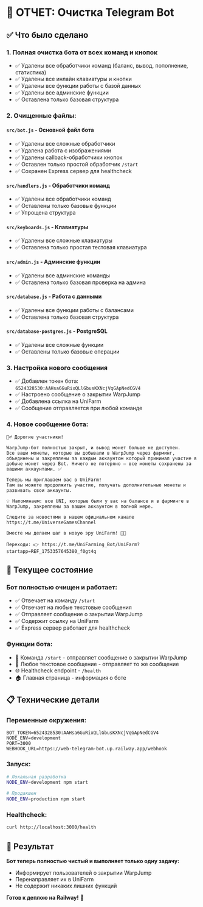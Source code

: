 # 🧹 ОТЧЕТ: Очистка Telegram Bot

## ✅ Что было сделано

### 1. **Полная очистка бота от всех команд и кнопок**
- ✅ Удалены все обработчики команд (баланс, вывод, пополнение, статистика)
- ✅ Удалены все инлайн клавиатуры и кнопки
- ✅ Удалены все функции работы с базой данных
- ✅ Удалены все админские функции
- ✅ Оставлена только базовая структура

### 2. **Очищенные файлы:**

#### `src/bot.js` - Основной файл бота
- ✅ Удалены все сложные обработчики
- ✅ Удалена работа с изображениями
- ✅ Удалены callback-обработчики кнопок
- ✅ Оставлен только простой обработчик `/start`
- ✅ Сохранен Express сервер для healthcheck

#### `src/handlers.js` - Обработчики команд
- ✅ Удалены все обработчики команд
- ✅ Оставлены только базовые функции
- ✅ Упрощена структура

#### `src/keyboards.js` - Клавиатуры
- ✅ Удалены все сложные клавиатуры
- ✅ Оставлена только простая тестовая клавиатура

#### `src/admin.js` - Админские функции
- ✅ Удалены все админские команды
- ✅ Оставлена только базовая проверка на админа

#### `src/database.js` - Работа с данными
- ✅ Удалены все функции работы с балансами
- ✅ Оставлена только базовая структура

#### `src/database-postgres.js` - PostgreSQL
- ✅ Удалены все сложные функции
- ✅ Оставлены только базовые операции

### 3. **Настройка нового сообщения**
- ✅ Добавлен токен бота: `6524328530:AAHsa6GuRixQLlGbusKXNcjVqGApNedCGV4`
- ✅ Настроено сообщение о закрытии WarpJump
- ✅ Добавлена ссылка на UniFarm
- ✅ Сообщение отправляется при любой команде

### 4. **Новое сообщение бота:**
```
🙋‍♂️ Дорогие участники!

WarpJump-бот полностью закрыт, и вывод монет больше не доступен.
Все ваши монеты, которые вы добывали в WarpJump через фарминг, объединены и закреплены за каждым аккаунтом который принимал участие в добыче монет через Bot. Ничего не потеряно — все монеты сохранены за вашими аккаунтами. ✅

Теперь мы приглашаем вас в UniFarm!
Там вы можете продолжить участие, получать дополнительные монеты и развивать свои аккаунты.

💡 Напоминаем: все UNI, которые были у вас на балансе и в фарминге в WarpJump, закреплены за вашим аккаунтом в полной мере.

Следите за новостями в нашем официальном канале https://t.me/UniverseGamesChannel 

Вместе мы делаем шаг в новую эру UniFarm! 🚀✨

Переходи: 👉 https://t.me/UniFarming_Bot/UniFarm?startapp=REF_1753357645380_f0gt4q
```

## 🚀 Текущее состояние

### **Бот полностью очищен и работает:**
- ✅ Отвечает на команду `/start`
- ✅ Отвечает на любые текстовые сообщения
- ✅ Отправляет сообщение о закрытии WarpJump
- ✅ Содержит ссылку на UniFarm
- ✅ Express сервер работает для healthcheck

### **Функции бота:**
- 📱 Команда `/start` - отправляет сообщение о закрытии WarpJump
- 💬 Любое текстовое сообщение - отправляет то же сообщение
- 🌐 Healthcheck endpoint - `/health`
- 🏠 Главная страница - информация о боте

## 📋 Технические детали

### **Переменные окружения:**
```env
BOT_TOKEN=6524328530:AAHsa6GuRixQLlGbusKXNcjVqGApNedCGV4
NODE_ENV=development
PORT=3000
WEBHOOK_URL=https://web-telegram-bot.up.railway.app/webhook
```

### **Запуск:**
```bash
# Локальная разработка
NODE_ENV=development npm start

# Продакшен
NODE_ENV=production npm start
```

### **Healthcheck:**
```bash
curl http://localhost:3000/health
```

## 🎯 Результат

**Бот теперь полностью чистый и выполняет только одну задачу:**
- Информирует пользователей о закрытии WarpJump
- Перенаправляет их в UniFarm
- Не содержит никаких лишних функций

**Готов к деплою на Railway!** 🚀 
